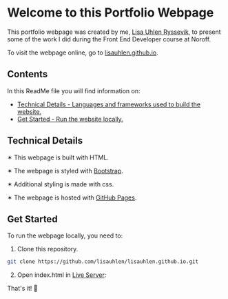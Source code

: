 # Welcome to this Portfolio Webpage

This portfolio webpage was created by me, [Lisa Uhlen Ryssevik](https://www.uhldev.com), to present some of the work I did during the Front End Developer course at Noroff.

To visit the webpage online, go to [lisauhlen.github.io](lisauhlen.github.io).

## Contents

In this ReadMe file you will find information on:

-   [Technical Details - Languages and frameworks used to build the website.](#technical-details)
-   [Get Started - Run the website locally.](#get-started)

## Technical Details

✶ This webpage is built with HTML.

✶ The webpage is styled with [Bootstrap](https://getbootstrap.com/).

✶ Additional styling is made with css.

✶ The webpage is hosted with [GitHub Pages](https://pages.github.com/).


## Get Started

To run the webpage locally, you need to:

1. Clone this repository.

```bash
git clone https://github.com/lisauhlen/lisauhlen.github.io.git
```

2. Open index.html in [Live Server](https://marketplace.visualstudio.com/items?itemName=ritwickdey.LiveServer):

That's it! 🙌
